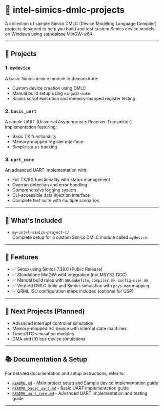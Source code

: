 # 🧪 intel-simics-dmlc-projects

A collection of sample Simics DMLC (Device Modeling Language Compiler) projects designed to help you build and test custom Simics device models on Windows using standalone MinGW-w64.

---

## 📁 Projects

### 1. `mydevice`
A basic Simics device module to demonstrate:
- Custom device creation using DMLC
- Manual build setup using `mingw32-make`
- Simics script execution and memory-mapped register testing

### 2. `basic_uart`
A simple UART (Universal Asynchronous Receiver-Transmitter) implementation featuring:
- Basic TX functionality
- Memory-mapped register interface
- Simple status tracking

### 3. `uart_core`
An advanced UART implementation with:
- Full TX/RX functionality with status management
- Overrun detection and error handling
- Comprehensive logging system
- CLI-accessible data injection interface
- Complete test suite with multiple scenarios

---

## 📖 What's Included

- `my-intel-simics-project-1/`  
  Complete setup for a custom Simics DMLC module called `mydevice`.

---

## 📌 Features

- ✅ Setup using Simics 7.38.0 (Public Release)
- ✅ Standalone MinGW-w64 integration (not MSYS2 GCC)
- ✅ Manual build rules with `GNUmakefile`, `compiler.mk`, `config-user.mk`
- ✅ Verified DMLC build and Simics simulation with `phys_mem` mapping
- ✅ GRML ISO configuration steps included (optional for QSP)

---

## 🚀 Next Projects (Planned)

- Advanced interrupt controller simulation
- Memory-mapped I/O device with internal state machines
- Timer/RTC simulation modules
- DMA and I/O bus device simulations

---

## 📚 Documentation & Setup

For detailed documentation and setup instructions, refer to:

- [`README.md`](my-intel-simics-project-1/README.md) - Main project setup and Sample device implementation guide
- [`README_basic_uart.md`](my-intel-simics-project-1/modules/basic_uart/README_basic_uart.md) - Basic UART implementation guide
- [`README_uart_core.md`](my-intel-simics-project-1/modules/uart_core/README_uart_core.md) - Advanced UART implementation and testing guide
---

